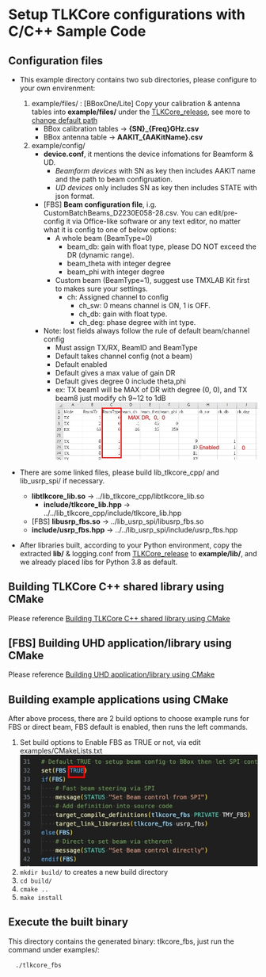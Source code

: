 # Setup TLKCore configurations with C/C++ Sample Code

## Configuration files

* This example directory contains two sub directories, please configure to your own envirenment:
    1. example/files/ : [BBoxOne/Lite] Copy your calibration & antenna tables into **example/files/** under the [TLKCore_release](https://github.com/tmytek/bbox-api/tree/master/example_Linux/TLKCore_release), see more to [change default path](https://github.com/tmytek/bbox-api/tree/master/example_Linux/C_C%2B%2B/lib_tlkcore_cpp)
        * BBox calibration tables -> **{SN}_{Freq}GHz.csv**
        * BBox antenna table -> **AAKIT_{AAKitName}.csv**
    2. example/config/
        * **device.conf**, it mentions the device infomations for Beamform & UD.
          * *Beamform devices* with SN as key then includes AAKIT name and the path to beam configruation.
          * *UD devices* only includes SN as key then includes STATE with json format.
        * [FBS] **Beam configuration file**, i.g. CustomBatchBeams_D2230E058-28.csv. You can edit/pre-config it via Office-like software or any text editor, no matter what it is config to one of below options:
           * A whole beam (BeamType=0)
             * beam_db: gain with float type, please DO NOT exceed the DR (dynamic range).
             * beam_theta with integer degree
             * beam_phi with integer degree
           * Custom beam (BeamType=1), suggest use TMXLAB Kit first to makes sure your settings.
             * ch: Assigned channel to config
                * ch_sw: 0 means channel is ON, 1 is OFF.
                * ch_db: gain with float type.
                * ch_deg: phase degree with int type.
        * Note: lost fields always follow the rule of default beam/channel config
           * Must assign TX/RX, BeamID and BeamType
           * Default takes channel config (not a beam)
           * Default enabled
           * Default gives a max value of gain DR
           * Default gives degree 0 include theta,phi
           * ex: TX beam1 will be MAX of DR with degree (0, 0), and TX beam8 just modify ch 9~12 to 1dB
           ![CustomBatchBeams](/images/CustomBatchBeams.png)

* There are some linked files, please build lib_tlkcore_cpp/ and lib_usrp_spi/ if necessary.
  * **libtlkcore_lib.so** -> ../lib_tlkcore_cpp/libtlkcore_lib.so
    * **include/tlkcore_lib.hpp** -> ../../lib_tlkcore_cpp/include/tlkcore_lib.hpp
  * [FBS] **libusrp_fbs.so** -> ../lib_usrp_spi/libusrp_fbs.so
  * **include/usrp_fbs.hpp** -> ../../lib_usrp_spi/include/usrp_fbs.hpp
* After libraries built, according to your Python environment, copy the extracted **lib/** & logging.conf from [TLKCore_release](https://github.com/tmytek/bbox-api/tree/master/example_Linux/TLKCore_release) to **example/lib/**, and we already placed libs for Python 3.8 as default.

## Building TLKCore C++ shared library using CMake

Please reference [Building TLKCore C++ shared library using CMake](https://github.com/tmytek/bbox-api/tree/master/example_Linux/C_C%2B%2B/lib_tlkcore_cpp)

## [FBS] Building UHD application/library using CMake

Please reference [Building UHD application/library using CMake](https://github.com/tmytek/bbox-api/tree/master/example_Linux/C_C%2B%2B/lib_usrp_spi)

## Building example applications using CMake

After above process, there are 2 build options to choose example runs for FBS or direct beam, FBS default is enabled, then runs the left commands.

1. Set build options to Enable FBS as TRUE or not, via edit examples/CMakeLists.txt
   ![](../../../images/C_Cpp_FBS_option.png)
2. `mkdir build/` to creates a new build directory
3. `cd build/`
4. `cmake ..`
5. `make install`

## Execute the built binary

This directory contains the generated binary: tlkcore_fbs, just run the command under examples/:

      ./tlkcore_fbs
